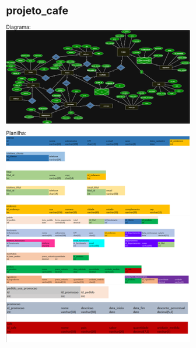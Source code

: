 # projeto_cafe

Diagrama:
![](https://github.com/Bolught/projeto_cafe/blob/main/imagens/diagrama_cafe_aroma.png)

Planilha:
![](https://github.com/Bolught/projeto_cafe/blob/main/imagens/excel_cafe_aroma01.png)
![](https://github.com/Bolught/projeto_cafe/blob/main/imagens/excel_cafe_aroma02.png)
![](https://github.com/Bolught/projeto_cafe/blob/main/imagens/excel_cafe_aroma03.png)
